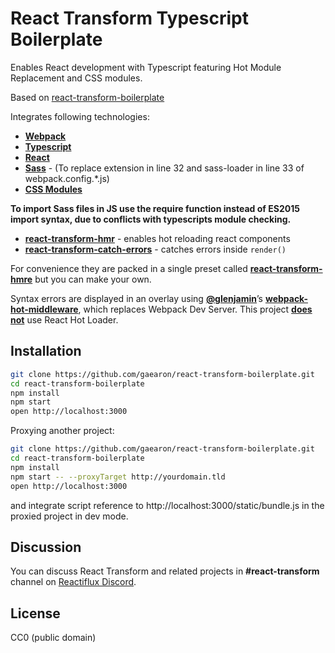 # React Transform Typescript Boilerplate

Enables React development with Typescript featuring Hot Module Replacement and CSS modules.

Based on [react-transform-boilerplate](https://github.com/gaearon/react-transform-boilerplate)

Integrates following technologies:

* [**Webpack**](https://github.com/webpack/webpack)
* [**Typescript**](http://www.typescriptlang.org/)
* [**React**](https://facebook.github.io/react/)
* [**Sass**](http://sass-lang.com/) - (To replace extension in line 32 and sass-loader in line 33 of webpack.config.*.js)
* [**CSS Modules**](https://github.com/css-modules/css-modules)

**To import Sass files in JS use the require function instead of ES2015 import syntax, due to conflicts with typescripts module checking.**

* [**react-transform-hmr**](https://github.com/gaearon/react-transform-hmr) - enables hot reloading react components
* [**react-transform-catch-errors**](https://github.com/gaearon/react-transform-catch-errors) - catches errors inside `render()`

For convenience they are packed in a single preset called [**react-transform-hmre**](https://github.com/danmartinez101/babel-preset-react-hmre) but you can make your own.

Syntax errors are displayed in an overlay using **[@glenjamin](https://github.com/glenjamin)**’s **[webpack-hot-middleware](https://github.com/glenjamin/webpack-hot-middleware)**, which replaces Webpack Dev Server. This project **[does not](https://medium.com/@dan_abramov/the-death-of-react-hot-loader-765fa791d7c4)** use React Hot Loader.

## Installation

```bash
git clone https://github.com/gaearon/react-transform-boilerplate.git
cd react-transform-boilerplate
npm install
npm start
open http://localhost:3000
```

Proxying another project:

```bash
git clone https://github.com/gaearon/react-transform-boilerplate.git
cd react-transform-boilerplate
npm install
npm start -- --proxyTarget http://yourdomain.tld
open http://localhost:3000
```

and integrate script reference to http://localhost:3000/static/bundle.js in the proxied project in dev mode.

## Discussion

You can discuss React Transform and related projects in **#react-transform** channel on [Reactiflux Discord](http://reactiflux.com).

## License

CC0 (public domain)
